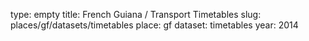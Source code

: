 type: empty
title: French Guiana / Transport Timetables
slug: places/gf/datasets/timetables
place: gf
dataset: timetables
year: 2014
